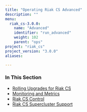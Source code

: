 ```yaml
---
title: "Operating Riak CS Advanced"
description: ""
menu:
  riak_cs-3.0.0:
    name: "Advanced"
    identifier: "run_advanced"
    weight: 102
    parent: "ops"
project: "riak_cs"
project_version: "3.0.0"
aliases:

---
```


### In This Section

- [Rolling Upgrades for Riak CS](../../cookbooks/rolling-upgrades/)
- [Monitoring and Metrics](../../cookbooks/monitoring-and-metrics/)
- [Riak CS Control](../../references/appendices/riak-cs-control/)
- [Riak CS Supercluster Support](../../cookbooks/supercluster/)
